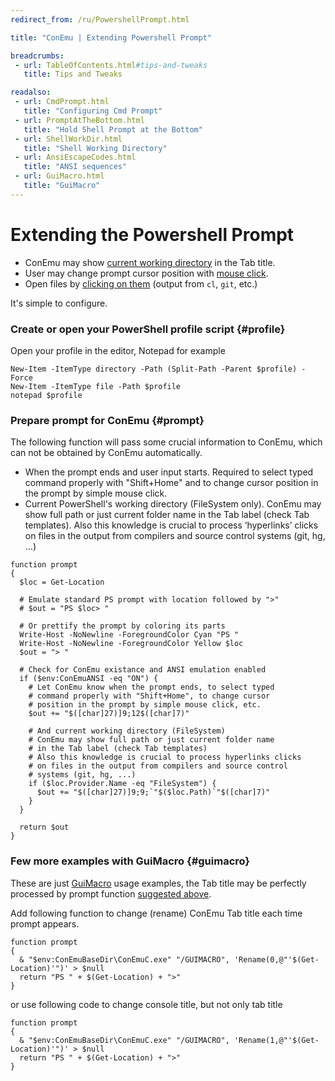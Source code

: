 ```yaml
---
redirect_from: /ru/PowershellPrompt.html

title: "ConEmu | Extending Powershell Prompt"

breadcrumbs:
 - url: TableOfContents.html#tips-and-tweaks
   title: Tips and Tweaks

readalso:
 - url: CmdPrompt.html
   title: "Configuring Cmd Prompt"
 - url: PromptAtTheBottom.html
   title: "Hold Shell Prompt at the Bottom"
 - url: ShellWorkDir.html
   title: "Shell Working Directory"
 - url: AnsiEscapeCodes.html
   title: "ANSI sequences"
 - url: GuiMacro.html
   title: "GuiMacro"
---
```


# Extending the Powershell Prompt

* ConEmu may show [current working directory](SettingsTabBar.html#id2106) in the Tab title.
* User may change prompt cursor position with [mouse click](SettingsMouse.html#id3020).
* Open files by [clicking on them](SettingsHighlight.html#id1765) (output from `cl`, `git`, etc.)

It's simple to configure.


### Create or open your PowerShell profile script  {#profile}

Open your profile in the editor, Notepad for example

~~~
New-Item -ItemType directory -Path (Split-Path -Parent $profile) -Force
New-Item -ItemType file -Path $profile
notepad $profile
~~~


### Prepare prompt for ConEmu  {#prompt}

The following function will pass some crucial information to ConEmu,
which can not be obtained by ConEmu automatically.

* When the prompt ends and user input starts.
  Required to select typed command properly with "Shift+Home" and
  to change cursor position in the prompt by simple mouse click.
* Current PowerShell's working directory (FileSystem only).
  ConEmu may show full path or just current folder name
  in the Tab label (check Tab templates).
  Also this knowledge is crucial to process ‘hyperlinks’ clicks
  on files in the output from compilers and source control
  systems (git, hg, ...)

~~~
function prompt
{
  $loc = Get-Location

  # Emulate standard PS prompt with location followed by ">"
  # $out = "PS $loc> "
  
  # Or prettify the prompt by coloring its parts
  Write-Host -NoNewline -ForegroundColor Cyan "PS "
  Write-Host -NoNewline -ForegroundColor Yellow $loc
  $out = "> "

  # Check for ConEmu existance and ANSI emulation enabled
  if ($env:ConEmuANSI -eq "ON") {
    # Let ConEmu know when the prompt ends, to select typed
    # command properly with "Shift+Home", to change cursor
    # position in the prompt by simple mouse click, etc.
    $out += "$([char]27)]9;12$([char]7)"

    # And current working directory (FileSystem)
    # ConEmu may show full path or just current folder name
    # in the Tab label (check Tab templates)
    # Also this knowledge is crucial to process hyperlinks clicks
    # on files in the output from compilers and source control
    # systems (git, hg, ...)
    if ($loc.Provider.Name -eq "FileSystem") {
      $out += "$([char]27)]9;9;`"$($loc.Path)`"$([char]7)"
    }
  }

  return $out
}
~~~



### Few more examples with GuiMacro  {#guimacro}

These are just [GuiMacro](GuiMacro.html) usage examples, the Tab title
may be perfectly processed by prompt function [suggested above](#prompt).

Add following function to change (rename) ConEmu Tab title each time prompt appears.

~~~
function prompt
{
  & "$env:ConEmuBaseDir\ConEmuC.exe" "/GUIMACRO", 'Rename(0,@"'$(Get-Location)'")' > $null
  return "PS " + $(Get-Location) + ">"
}
~~~

or use following code to change console title, but not only tab title

~~~
function prompt
{
  & "$env:ConEmuBaseDir\ConEmuC.exe" "/GUIMACRO", 'Rename(1,@"'$(Get-Location)'")' > $null
  return "PS " + $(Get-Location) + ">"
}
~~~
